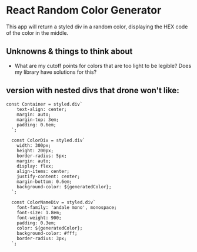 # React Random Color Generator

This app will return a styled div in a random color, displaying the HEX code of the color in the middle.

## Unknowns & things to think about

- What are my cutoff points for colors that are too light to be legible? Does my library have solutions for this?

## version with nested divs that drone won't like:

```
const Container = styled.div`
    text-align: center;
    margin: auto;
    margin-top: 3em;
    padding: 0.6em;
  `;

  const ColorDiv = styled.div`
    width: 300px;
    height: 200px;
    border-radius: 5px;
    margin: auto;
    display: flex;
    align-items: center;
    justify-content: center;
    margin-bottom: 0.6em;
    background-color: ${generatedColor};
  `;

  const ColorNameDiv = styled.div`
    font-family: 'andale mono', monospace;
    font-size: 1.8em;
    font-weight: 900;
    padding: 0.3em;
    color: ${generatedColor};
    background-color: #fff;
    border-radius: 3px;
  `;
```
